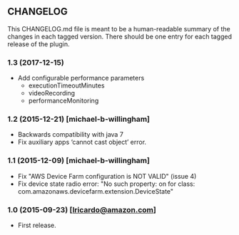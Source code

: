CHANGELOG
---------

This CHANGELOG.md file is meant to be a human-readable summary of the changes in each
tagged version. There should be one entry for each tagged release of the plugin.

### 1.3 (2017-12-15)
* Add configurable performance parameters
    * executionTimeoutMinutes
    * videoRecording
    * performanceMonitoring

### 1.2 (2015-12-21) [michael-b-willingham]
* Backwards compatibility with java 7
* Fix auxiliary apps ‘cannot cast object’ error.

### 1.1 (2015-12-09) [michael-b-willingham]
* Fix "AWS Device Farm configuration is NOT VALID" (issue 4)
* Fix device state radio error: "No such property: on for class: com.amazonaws.devicefarm.extension.DeviceState"

### 1.0 (2015-09-23) [lricardo@amazon.com]
* First release.

